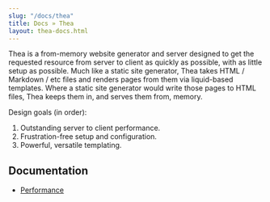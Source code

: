 ```yaml
---
slug: "/docs/thea"
title: Docs » Thea
layout: thea-docs.html
---
```


Thea is a from-memory website generator and server designed to get the requested resource from server to client as quickly as possible, with as little setup as possible. Much like a static site generator, Thea takes HTML / Markdown / etc files and renders pages from them via liquid-based templates. Where a static site generator would write those pages to HTML files, Thea keeps them in, and serves them from, memory.

Design goals (in order):

1. Outstanding server to client performance.
2. Frustration-free setup and configuration.
3. Powerful, versatile templating.

## Documentation

* [Performance](/docs/thea/performance)
